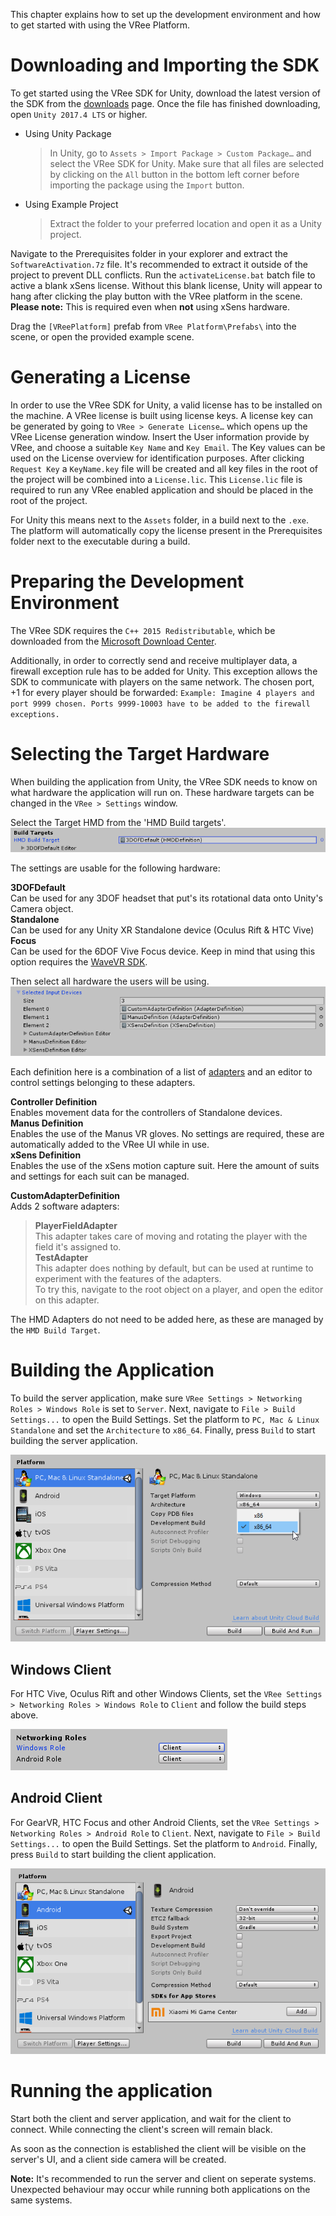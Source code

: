 This chapter explains how to set up the development environment and how to get started with using the VRee Platform.

# Downloading and Importing the SDK

To get started using the VRee SDK for Unity, download the latest version of the SDK from the [downloads](http://developer.vree.world/downloads) page. Once the file has finished downloading, open `Unity 2017.4 LTS` or higher.

- Using Unity Package

  > In Unity, go to `Assets > Import Package > Custom Package…` and select the VRee SDK for Unity. Make sure that all files are selected by clicking on the `All` button in the bottom left corner before importing the package using the `Import` button.

- Using Example Project
  > Extract the folder to your preferred location and open it as a Unity project.

Navigate to the Prerequisites folder in your explorer and extract the `SoftwareActivation.7z` file. It's recommended to extract it outside of the project to prevent DLL conflicts.
Run the `activateLicense.bat` batch file to active a blank xSens license.
Without this blank license, Unity will appear to hang after clicking the play button with the VRee platform in the scene.  
**Please note:** This is required even when **not** using xSens hardware.

Drag the `[VReePlatform]` prefab from `VRee Platform\Prefabs\` into the scene, or open the provided example scene.

# Generating a License

In order to use the VRee SDK for Unity, a valid license has to be installed on the machine. A VRee license is built using license keys. A license key can be generated by going to `VRee > Generate License…` which opens up the VRee License generation window.
Insert the User information provide by VRee, and choose a suitable `Key Name` and `Key Email`.
The Key values can be used on the License overview for identification purposes.
After clicking `Request Key` a `KeyName.key` file will be created and all key files in the root of the project will be combined into a `License.lic`.
This `License.lic` file is required to run any VRee enabled application and should be placed in the root of the project.

For Unity this means next to the `Assets` folder, in a build next to the `.exe`. The platform will automatically copy the license present in the Prerequisites folder next to the executable during a build.

# Preparing the Development Environment

The VRee SDK requires the `C++ 2015 Redistributable`, which be downloaded from the [Microsoft Download Center](https://www.microsoft.com/en-us/download/details.aspx?id=53840).

Additionally, in order to correctly send and receive multiplayer data, a firewall exception rule has to be added for Unity. This exception allows the SDK to communicate with players on the same network.
The chosen port, +1 for every player should be forwarded:
`Example: Imagine 4 players and port 9999 chosen. Ports 9999-10003 have to be added to the firewall exceptions.`

# Selecting the Target Hardware

When building the application from Unity, the VRee SDK needs to know on what hardware the application will run on. These hardware targets can be changed in the `VRee > Settings` window.

Select the Target HMD from the 'HMD Build targets'.
![Alt](./images/getting-started/hmd-build-target.png "Hmd Build Target.")

The settings are usable for the following hardware:

**3DOFDefault**  
Can be used for any 3DOF headset that put's its rotational data onto Unity's Camera object.  
**Standalone**  
Can be used for any Unity XR Standalone device (Oculus Rift & HTC Vive)  
**Focus**  
Can be used for the 6DOF Vive Focus device. Keep in mind that using this option requires the [WaveVR SDK]("https://developer.vive.com/resources/mobile-vr/").

Then select all hardware the users will be using.
![Alt](./images/getting-started/inputdevice-build-target.png "Selected Input Devices Build Target.")

Each definition here is a combination of a list of [adapters]("adapters.md") and an editor to control settings belonging to these adapters.

**Controller Definition**  
Enables movement data for the controllers of Standalone devices.  
**Manus Definition**  
Enables the use of the Manus VR gloves. No settings are required, these are automatically added to the VRee UI while in use.  
**xSens Definition**  
Enables the use of the xSens motion capture suit. Here the amount of suits and settings for each suit can be managed.

**CustomAdapterDefinition**  
Adds 2 software adapters:

> **PlayerFieldAdapter**  
> This adapter takes care of moving and rotating the player with the field it's assigned to.  
>  **TestAdapter**  
> This adapter does nothing by default, but can be used at runtime to experiment with the features of the adapters.  
> To try this, navigate to the root object on a player, and open the editor on this adapter.

The HMD Adapters do not need to be added here, as these are managed by the `HMD Build Target`.

# Building the Application

To build the server application, make sure `VRee Settings > Networking Roles > Windows Role` is set to `Server`. Next, navigate to `File > Build Settings...` to open the Build Settings. Set the platform to `PC, Mac & Linux Standalone` and set the `Architecture` to `x86_64`. Finally, press `Build` to start building the server application.

![Alt](./images/getting-started/windows-architecture.png "Windows build settings.")

## Windows Client

For HTC Vive, Oculus Rift and other Windows Clients, set the `VRee Settings > Networking Roles > Windows Role` to `Client` and follow the build steps above.

![Alt](./images/getting-started/windows-client-role.png "Windows client role.")

## Android Client

For GearVR, HTC Focus and other Android Clients, set the `VRee Settings > Networking Roles > Android Role` to `Client`. Next, navigate to `File > Build Settings...` to open the Build Settings. Set the platform to `Android`. Finally, press `Build` to start building the client application.

![Alt](./images/getting-started/android-selected.png "Android build target.")

# Running the application

Start both the client and server application, and wait for the client to connect.
While connecting the client's screen will remain black.

As soon as the connection is established the client will be visible on the server's UI, and a client side camera will be created.

**Note:** It's recommended to run the server and client on seperate systems. Unexpected behaviour may occur while running both applications on the same systems.
